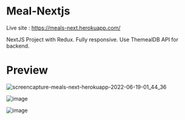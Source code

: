 # Meal-Nextjs

Live site : https://meals-next.herokuapp.com/

NextJS Project with Redux. Fully responsive. Use ThemealDB API for backend.

# 	**Preview**

![screencapture-meals-next-herokuapp-2022-06-19-01_44_36](https://user-images.githubusercontent.com/78243276/174452246-091074ec-7c1d-44a8-98d6-12249a9f82a8.png)

![image](https://user-images.githubusercontent.com/78243276/174452308-ad7d33cc-af35-4f1c-8756-5bec3126b4ce.png)

![image](https://user-images.githubusercontent.com/78243276/174452353-bae52312-bc04-4090-9e40-ce1290515187.png)


